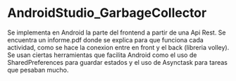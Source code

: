# AndroidStudio_GarbageCollector

Se implementa en Android la parte del frontend a partir de una Api Rest. Se encuentra un informe.pdf donde se explica para que funciona cada actividad, como se hace la conexion entre en front y el back (libreria volley). Se usan ciertas herramientas que facilita Android como el uso de SharedPreferences para guardar estados y el uso de Asynctask para tareas que pesaban mucho.
